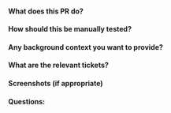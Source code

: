 #### What does this PR do?



#### How should this be manually tested?



#### Any background context you want to provide?



#### What are the relevant tickets?



#### Screenshots (if appropriate)



#### Questions:
